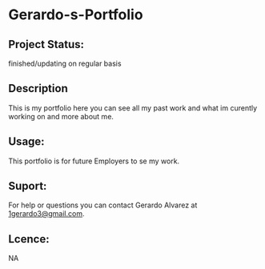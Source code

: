 # Gerardo-s-Portfolio

## Project Status:
finished/updating on regular basis


## Description
This is my portfolio here you can see all my past work and what im curently working on and more about me.


## Usage:
This portfolio is for future Employers to se my work.


## Suport:
For help or questions you can contact Gerardo Alvarez at 1gerardo3@gmail.com.

## Lcence:
NA